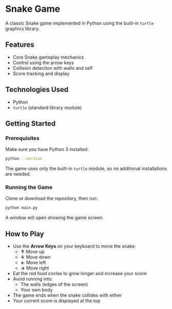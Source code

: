 # Snake Game
A classic Snake game implemented in Python using the built-in `turtle` graphics library.

## Features
- Core Snake gameplay mechanics
- Control using the arrow keys
- Collision detection with walls and self
- Score tracking and display

## Technologies Used
- Python
- `turtle` (standard library module)

## Getting Started

### Prerequisites

Make sure you have Python 3 installed:

```bash
python --version
```

The game uses only the built-in `turtle` module, so no additional installations are needed.

### Running the Game

Clone or download the repository, then run:

```bash
python main.py
```

A window will open showing the game screen.

## How to Play
- Use the **Arrow Keys** on your keyboard to move the snake:
  - **↑** Move up
  - **↓** Move down
  - **←** Move left
  - **→** Move right
- Eat the red food circles to grow longer and increase your score
- Avoid running into:
  - The walls (edges of the screen)
  - Your own body
- The game ends when the snake collides with either
- Your current score is displayed at the top
